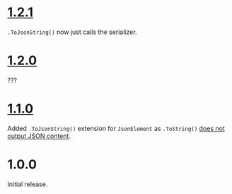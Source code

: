 # [1.2.1](???)

`.ToJsonString()` now just calls the serializer.

# [1.2.0](???)

???

# [1.1.0](???)

Added `.ToJsonString()` extension for `JsonElement` as `.ToString()` [does not output JSON content](https://github.com/dotnet/runtime/issues/42502).

# 1.0.0

Initial release.